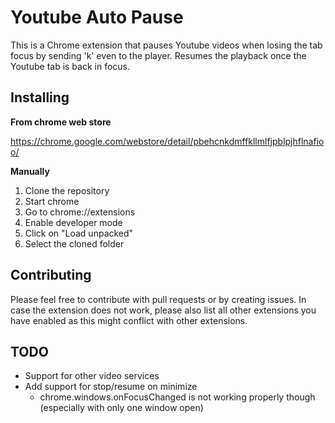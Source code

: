 # Youtube Auto Pause

This is a Chrome extension that pauses Youtube videos when losing the tab focus by
sending 'k' even to the player. Resumes the playback once the Youtube tab is
back in focus.

## Installing

**From chrome web store**

https://chrome.google.com/webstore/detail/pbehcnkdmffkllmlfjpblpjhflnafioo/

**Manually**

1. Clone the repository
2. Start chrome
3. Go to chrome://extensions
4. Enable developer mode
5. Click on "Load unpacked"
6. Select the cloned folder

## Contributing

Please feel free to contribute with pull requests or by creating issues. In case
the extension does not work, please also list all other extensions you have
enabled as this might conflict with other extensions.

## TODO

* Support for other video services
* Add support for stop/resume on minimize
    * chrome.windows.onFocusChanged is not working properly though (especially
      with only one window open)
